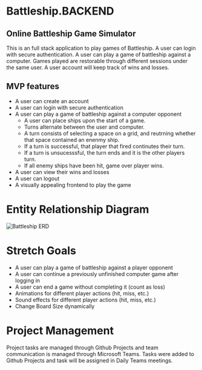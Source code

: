 # Battleship.BACKEND
## Online Battleship Game Simulator

This is an full stack application to play games of Battleship. A user can login with secure authentication. A user can play a game of battleship against a computer. 
Games played are restorable through different sessions under the same user. A user account will keep track of wins and losses. 

## MVP features

- A user can create an account
- A user can login with secure authentication
- A user can play a game of battleship against a computer opponent
    - A user can place ships upon the start of a game.
    - Turns alternate between the user and computer.
    - A turn consists of selecting a space on a grid, and reutrning whether that space contained an enenmy ship.
    - If a turn is successful, that player that fired continutes their turn.
    - If a turn is unsucesssful, the turn ends and it is the other players turn.
    - If all enemy ships have been hit, game over player wins.
- A user can view their wins and losses
- A user can logout
- A visually appealing frontend to play the game



# Entity Relationship Diagram
![Battleship ERD](https://github.com/user-attachments/assets/499b4dd4-f173-4f75-92b2-abd554b4f551)


# Stretch Goals
- A user can play a game of battleship against a player opponent
- A user can continue a previously unfinished computer game after logging in
- A user can end a game without completing it (count as loss)
- Animations for different player actions (hit, miss, etc.)
- Sound effects for different player actions (hit,  miss, etc.)
- Change Board Size dynamically

# Project Management
Project tasks are managed through Github Projects and team communication is managed through Microsoft Teams. 
Tasks were added to Github Projects and task will be assigned in Daily Teams meetings. 

